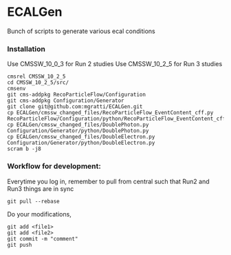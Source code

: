 # ECALGen
Bunch of scripts to generate various ecal conditions

### Installation

Use CMSSW_10_0_3 for Run 2 studies
Use CMSSW_10_2_5 for Run 3 studies
```
cmsrel CMSSW_10_2_5
cd CMSSW_10_2_5/src/
cmsenv
git cms-addpkg RecoParticleFlow/Configuration
git cms-addpkg Configuration/Generator 
git clone git@github.com:mgratti/ECALGen.git
cp ECALGen/cmssw_changed_files/RecoParticleFlow_EventContent_cff.py RecoParticleFlow/Configuration/python/RecoParticleFlow_EventContent_cff.py
cp ECALGen/cmssw_changed_files/DoublePhoton.py Configuration/Generator/python/DoublePhoton.py
cp ECALGen/cmssw_changed_files/DoubleElectron.py Configuration/Generator/python/DoubleElectron.py
scram b -j8
```

### Workflow for development:
Everytime you log in, remember to pull from central such that Run2 and Run3 things are in sync

```
git pull --rebase
```

Do your modifications, 
```
git add <file1>
git add <file2>
git commit -m "comment"
git push
```
